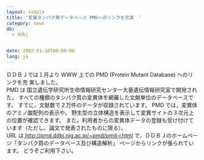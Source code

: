 ```yaml
---
layout: simple
title: '変異タンパク質データベース PMDへのリンクを充実　'
category: news
db:
  - ddbj


date: 2002-01-18T00:00:00
lang: ja
---
```


ＤＤＢＪでは１月より WWW 上での PMD (Protein Mutant Database) へのリンクを充 実しました。<br>PMD は 国立遺伝学研究所生命情報研究センター大量遺伝情報研究室で開発された， すべての種類のタンパク質の変異体を網羅した文献単位のデータベースです。 すでに，文献数で２万件のデータが収録されています。 PMD では，変異体のアミノ酸配列の表示や， 野生型の立体構造を表示して変異サイトの３次元上の位置が確認できます。 また，利用者からの変異体データの登録も受け付けています（ただし、論文で発表されたものに限る）。<br>URL は<a href="http://pmd.ddbj.nig.ac.jp/~pmd/pmd-j.html"> http://pmd.ddbj.nig.ac.jp/~pmd/pmd-j.html</a> で，ＤＤＢＪのホームページ「タンパク質のデータベース及び構造解析」 ページからリンクが張られています。 どうぞご利用下さい。
